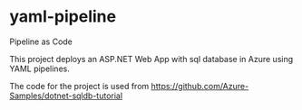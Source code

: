 # yaml-pipeline
Pipeline as Code

This project deploys an ASP.NET Web App with sql database in Azure using YAML pipelines.

The code for the project is used from https://github.com/Azure-Samples/dotnet-sqldb-tutorial 